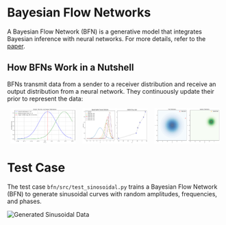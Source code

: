 # Bayesian Flow Networks

A Bayesian Flow Network (BFN) is a generative model that integrates Bayesian inference with neural networks. For more details, refer to the [paper](https://arxiv.org/abs/2308.07037).

## How BFNs Work in a Nutshell

BFNs transmit data from a sender to a receiver distribution and receive an output distribution from a neural network. They continuously update their prior to represent the data:

<div style="display: flex; justify-content: space-around;">
  <img src="assets/sro_dist.png" alt="SRO Distribution" width="30%">
  <img src="assets/update_dist.png" alt="Update Distribution" width="30%">
<img src="assets/updated_dist.png" alt="Updated Distribution" width="30%">
</div>

# Test Case

The test case `bfn/src/test_sinosoidal.py` trains a Bayesian Flow Network (BFN) to generate sinusoidal curves with random amplitudes, frequencies, and phases.

<div align="left">
  <img src="assets/gen_sin.gif" alt="Generated Sinusoidal Data" width="40%">
</div>

